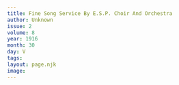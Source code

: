 ```yaml
---
title: Fine Song Service By E.S.P. Choir And Orchestra
author: Unknown
issue: 2
volume: 8
year: 1916
month: 30
day: V
tags:
layout: page.njk
image:
---
```



